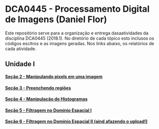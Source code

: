 # DCA0445 - Processamento Digital de Imagens (Daniel Flor)

Este repositório serve para a organização e entrega dasaatividades da disciplina DCA0445 (2018.1). No diretório de cada tópico esto inclusos os códigos escitros e as imagens geradas. Nos links abaixo, os relatórios de cada atividade.


## Unidade I

#### [Seção 2 - Manipulando pixels em uma imagem](https://nbviewer.jupyter.org/github/dlflor/DCA0445_PDI/blob/master/Aula_2/2.ipynb)

#### [Seção 3 - Preenchendo regiões](https://nbviewer.jupyter.org/github/dlflor/DCA0445_PDI/blob/master/Aula_3/3.ipynb)

#### [Seção 4 - Manipulação de Histogramas](https://nbviewer.jupyter.org/github/dlflor/DCA0445_PDI/blob/master/Aula_4/4.ipynb)

#### [Seção 5 - Filtragem no Domínio Espacial I](https://nbviewer.jupyter.org/github/dlflor/DCA0445_PDI/blob/master/Aula_5/5.ipynb)

#### [Seção 6 - Filtragem no Domínio Espacial II (aind afazendo o upload!)](https://nbviewer.jupyter.org/github/dlflor/DCA0445_PDI/blob/master/Aula_6/6.ipynb) 




